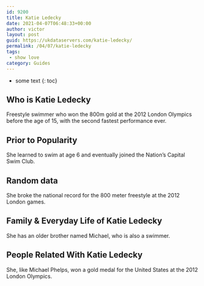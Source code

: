 ```yaml
---
id: 9200
title: Katie Ledecky
date: 2021-04-07T06:48:33+00:00
author: victor
layout: post
guid: https://ukdataservers.com/katie-ledecky/
permalink: /04/07/katie-ledecky
tags:
 - show love
category: Guides
---
```


* some text
{: toc}


## Who is Katie Ledecky



Freestyle swimmer who won the 800m gold at the 2012 London Olympics before the age of 15, with the second fastest performance ever.

                
                
                
## Prior to Popularity



She learned to swim at age 6 and eventually joined the Nation&#8217;s Capital Swim Club.

                
                
                
## Random data



She broke the national record for the 800 meter freestyle at the 2012 London games.

                
                
                
## Family & Everyday Life of Katie Ledecky



She has an older brother named Michael, who is also a swimmer.

                
                
                
## People Related With Katie Ledecky



She, like Michael Phelps, won a gold medal for the United States at the 2012 London Olympics.

                
              
            
          
          
          